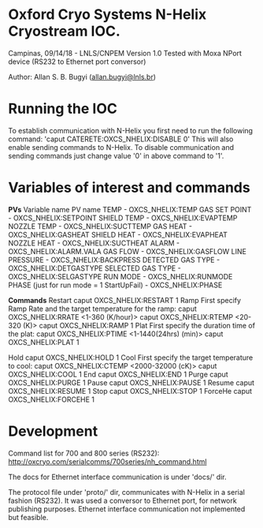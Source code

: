 Oxford Cryo Systems N-Helix Cryostream IOC.
==========================================
Campinas, 09/14/18 - LNLS/CNPEM
Version 1.0
Tested with Moxa NPort device (RS232 to Ethernet port conversor)

Author: Allan S. B. Bugyi (allan.bugyi@lnls.br)

Running the IOC
===============
To establish communication with N-Helix you first need to run the following command: 'caput CATERETE:OXCS_NHELIX:DISABLE 0'
This will also enable sending commands to N-Helix. To disable communication and sending commands just change value '0' in above command to '1'.

Variables of interest and commands
==================================

**PVs**
Variable name     PV name
TEMP		- OXCS_NHELIX:TEMP
GAS SET POINT	- OXCS_NHELIX:SETPOINT
SHIELD TEMP	- OXCS_NHELIX:EVAPTEMP
NOZZLE TEMP	- OXCS_NHELIX:SUCTTEMP
GAS HEAT	- OXCS_NHELIX:GASHEAT
SHIELD HEAT	- OXCS_NHELIX:EVAPHEAT
NOZZLE HEAT	- OXCS_NHELIX:SUCTHEAT
ALARM		- OXCS_NHELIX:ALARM.VALA
GAS FLOW	- OXCS_NHELIX:GASFLOW
LINE PRESSURE	- OXCS_NHELIX:BACKPRESS
DETECTED GAS TYPE - OXCS_NHELIX:DETGASTYPE
SELECTED GAS TYPE - OXCS_NHELIX:SELGASTYPE
RUN MODE	- OXCS_NHELIX:RUNMODE
PHASE (just for run mode = 1 StartUpFail) - OXCS_NHELIX:PHASE

**Commands**
Restart
	caput OXCS_NHELIX:RESTART 1
Ramp
	First specify Ramp Rate and the target temperature for the ramp:
		caput OXCS_NHELIX:RRATE <1-360 (K/hour)>
		caput OXCS_NHELIX:RTEMP <20-320 (K)>
		caput OXCS_NHELIX:RAMP 1
Plat
	First specify the duration time of the plat:
		caput OXCS_NHELIX:PTIME <1-1440(24hrs) (min)>
		caput OXCS_NHELIX:PLAT 1
		
Hold
		caput OXCS_NHELIX:HOLD 1
Cool
	First specify the target temperature to cool:
		caput OXCS_NHELIX:CTEMP <2000-32000 (cK)>
		caput OXCS_NHELIX:COOL 1
End
	caput OXCS_NHELIX:END 1
Purge
	caput OXCS_NHELIX:PURGE 1
Pause
	caput OXCS_NHELIX:PAUSE 1
Resume
	caput OXCS_NHELIX:RESUME 1
Stop
	caput OXCS_NHELIX:STOP 1
ForceHe
	caput OXCS_NHELIX:FORCEHE 1

Development
===========
Command list for 700 and 800 series (RS232): <http://oxcryo.com/serialcomms/700series/nh_command.html>

The docs for Ethernet interface communication is under 'docs/' dir.

The protocol file under 'proto/' dir, communicates with N-Helix in a serial fashion (RS232). It was used a conversor to Ethernet port, for network publishing purposes. Ethernet interface communication not implemented but feasible.




